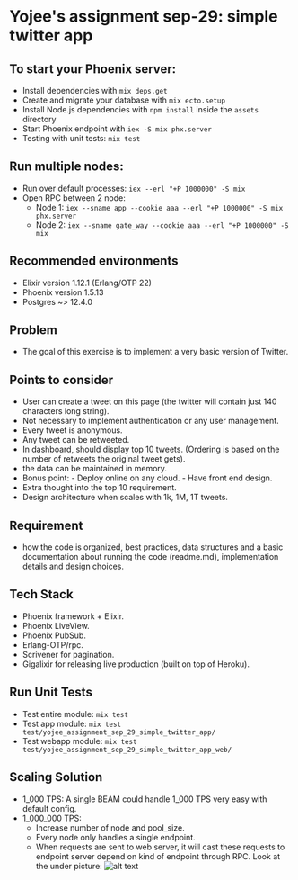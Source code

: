 # Yojee's assignment sep-29: simple twitter app

## To start your Phoenix server:

  * Install dependencies with `mix deps.get`
  * Create and migrate your database with `mix ecto.setup`
  * Install Node.js dependencies with `npm install` inside the `assets` directory
  * Start Phoenix endpoint with `iex -S mix phx.server`
  * Testing with unit tests: `mix test`

## Run multiple nodes:

  * Run over default processes: `iex --erl "+P 1000000" -S mix`
  * Open RPC between 2 node: 
    - Node 1: `iex --sname app --cookie aaa --erl "+P 1000000" -S mix phx.server`
    - Node 2: `iex --sname gate_way --cookie aaa --erl "+P 1000000" -S mix`

## Recommended environments

  * Elixir version 1.12.1 (Erlang/OTP 22)
  * Phoenix version 1.5.13
  * Postgres ~> 12.4.0

## Problem

  * The goal of this exercise is to implement a very basic version of Twitter.

## Points to consider

  * User can create a tweet on this page (the twitter will contain just 140 characters long string).
  * Not necessary to implement authentication or any user management.
  * Every tweet is anonymous.
  * Any tweet can be retweeted.
  * In dashboard, should display top 10 tweets. (Ordering is based on the number of retweets the original tweet gets).
  * the data can be maintained in memory.
  * Bonus point: - Deploy online on any cloud.
                 - Have front end design.
  * Extra thought into the top 10 requirement.
  * Design architecture when scales with 1k, 1M, 1T tweets.

## Requirement

  * how the code is organized, best practices, data structures and a basic
    documentation about running the code (readme.md), implementation details and design
    choices.

## Tech Stack

  * Phoenix framework + Elixir.
  * Phoenix LiveView.
  * Phoenix PubSub.
  * Erlang-OTP/rpc.
  * Scrivener for pagination.
  * Gigalixir for releasing live production (built on top of Heroku).

## Run Unit Tests

  * Test entire module: `mix test`
  * Test app module: `mix test test/yojee_assignment_sep_29_simple_twitter_app/`
  * Test webapp module: `mix test test/yojee_assignment_sep_29_simple_twitter_app_web/`

## Scaling Solution

  * 1_000 TPS: A single BEAM could handle 1_000 TPS very easy with default config.
  * 1_000_000 TPS:
    - Increase number of node and pool_size.
    - Every node only handles a single endpoint.
    - When requests are sent to web server, it will cast these requests to endpoint server depend on kind of       endpoint through RPC. Look at the under picture:
    ![alt text](/images/user.png/1m_tweets.JPG)

